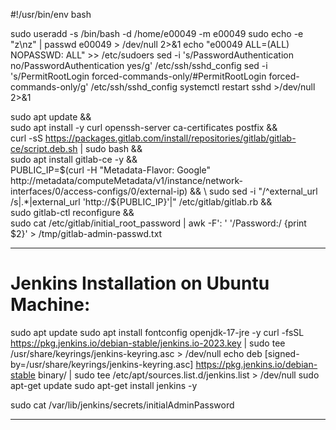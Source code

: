 #!/usr/bin/env bash

sudo useradd -s /bin/bash -d /home/e00049 -m e00049
sudo echo -e "z\nz" | passwd e00049 > /dev/null 2>&1
echo "e00049 ALL=(ALL)      NOPASSWD: ALL" >> /etc/sudoers
sed -i 's/PasswordAuthentication no/PasswordAuthentication yes/g' /etc/ssh/sshd_config
sed -i 's/PermitRootLogin forced-commands-only/#PermitRootLogin forced-commands-only/g' /etc/ssh/sshd_config
systemctl restart sshd >/dev/null 2>&1

sudo apt update && \
sudo apt install -y curl openssh-server ca-certificates postfix && \
curl -sS https://packages.gitlab.com/install/repositories/gitlab/gitlab-ce/script.deb.sh | sudo bash && \
sudo apt install gitlab-ce -y && \
PUBLIC_IP=$(curl -H "Metadata-Flavor: Google" http://metadata/computeMetadata/v1/instance/network-interfaces/0/access-configs/0/external-ip) && \
sudo sed -i "/^external_url /s|.*|external_url 'http://${PUBLIC_IP}'|" /etc/gitlab/gitlab.rb  && \
sudo gitlab-ctl reconfigure && \
sudo cat /etc/gitlab/initial_root_password | awk -F': ' '/Password:/ {print $2}' > /tmp/gitlab-admin-passwd.txt

-----------------------------------------------------------------

# Jenkins Installation on Ubuntu Machine:

sudo apt update
sudo apt install fontconfig openjdk-17-jre -y
curl -fsSL https://pkg.jenkins.io/debian-stable/jenkins.io-2023.key | sudo tee /usr/share/keyrings/jenkins-keyring.asc > /dev/null
echo deb [signed-by=/usr/share/keyrings/jenkins-keyring.asc] https://pkg.jenkins.io/debian-stable binary/ | sudo tee /etc/apt/sources.list.d/jenkins.list > /dev/null
sudo apt-get update 
sudo apt-get install jenkins -y 

sudo cat /var/lib/jenkins/secrets/initialAdminPassword

-----------------------------------------------------------------------

